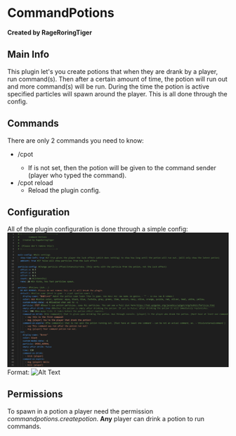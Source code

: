 # CommandPotions
**Created by RageRoringTiger**


## Main Info
This plugin let's you create potions that when they are drank by a player, run command(s). Then after a certain amount of time, the potion will run out and more command(s) will be run. During the time the potion is active specified particles will spawn around the player. This is all done through the config.

## Commands
There are only 2 commands you need to know:
* /cpot <potion-name> <player> 
  * If <player> is not set, then the potion will be given to the command sender (player who typed the command).
* /cpot reload
  * Reload the plugin config.

## Configuration
All of the plugin configuration is done through a simple config:
![Config Image](/images/config.png/)
Format: ![Alt Text](url)

## Permissions
To spawn in a potion a player need the permission *commandpotions.createpotion*. **Any** player can drink a potion to run commands.
